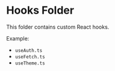 # Hooks Folder

This folder contains custom React hooks.

Example:

- `useAuth.ts`
- `useFetch.ts`
- `useTheme.ts`
